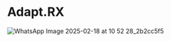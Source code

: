 # Adapt.RX

![WhatsApp Image 2025-02-18 at 10 52 28_2b2cc5f5](https://github.com/user-attachments/assets/d9b487c4-adc5-4293-8dfd-5e017d9f69fb)

